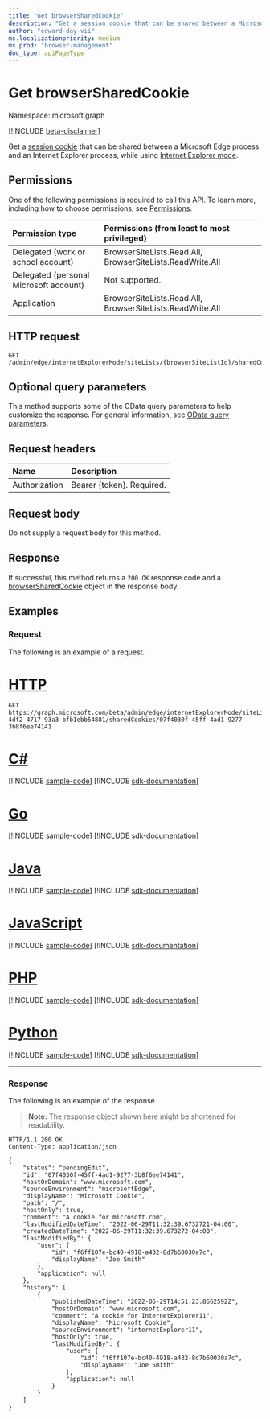```yaml
---
title: "Get browserSharedCookie"
description: "Get a session cookie that can be shared between a Microsoft Edge process and an Internet Explorer process, while using Internet Explorer mode."
author: "edward-day-vii"
ms.localizationpriority: medium
ms.prod: "browser-management"
doc_type: apiPageType
---
```


# Get browserSharedCookie
Namespace: microsoft.graph

[!INCLUDE [beta-disclaimer](../../includes/beta-disclaimer.md)]

Get a [session cookie](../resources/browsersharedcookie.md) that can be shared between a Microsoft Edge process and an Internet Explorer process, while using [Internet Explorer mode](/deployedge/edge-ie-mode).

## Permissions
One of the following permissions is required to call this API. To learn more, including how to choose permissions, see [Permissions](/graph/permissions-reference).

|Permission type|Permissions (from least to most privileged)|
|:---|:---|
|Delegated (work or school account)|BrowserSiteLists.Read.All, BrowserSiteLists.ReadWrite.All|
|Delegated (personal Microsoft account)|Not supported.|
|Application|BrowserSiteLists.Read.All, BrowserSiteLists.ReadWrite.All|

## HTTP request

<!-- {
  "blockType": "ignored"
}
-->
``` http
GET /admin/edge/internetExplorerMode/siteLists/{browserSiteListId}/sharedCookies/{browserSharedCookieId}
```

## Optional query parameters
This method supports some of the OData query parameters to help customize the response. For general information, see [OData query parameters](/graph/query-parameters).

## Request headers
|Name|Description|
|:---|:---|
|Authorization|Bearer {token}. Required.|

## Request body
Do not supply a request body for this method.

## Response

If successful, this method returns a `200 OK` response code and a [browserSharedCookie](../resources/browsersharedcookie.md) object in the response body.

## Examples

### Request
The following is an example of a request.

# [HTTP](#tab/http)
<!-- {
  "blockType": "request",
  "name": "get_browsersharedcookie",
  "sampleKeys": ["147713b8-4df2-4717-93a3-bfb1ebb54881", "07f4030f-45ff-4ad1-9277-3b8f6ee74141"]
}
-->
``` http
GET https://graph.microsoft.com/beta/admin/edge/internetExplorerMode/siteLists/147713b8-4df2-4717-93a3-bfb1ebb54881/sharedCookies/07f4030f-45ff-4ad1-9277-3b8f6ee74141
```

# [C#](#tab/csharp)
[!INCLUDE [sample-code](../includes/snippets/csharp/get-browsersharedcookie-csharp-snippets.md)]
[!INCLUDE [sdk-documentation](../includes/snippets/snippets-sdk-documentation-link.md)]

# [Go](#tab/go)
[!INCLUDE [sample-code](../includes/snippets/go/get-browsersharedcookie-go-snippets.md)]
[!INCLUDE [sdk-documentation](../includes/snippets/snippets-sdk-documentation-link.md)]

# [Java](#tab/java)
[!INCLUDE [sample-code](../includes/snippets/java/get-browsersharedcookie-java-snippets.md)]
[!INCLUDE [sdk-documentation](../includes/snippets/snippets-sdk-documentation-link.md)]

# [JavaScript](#tab/javascript)
[!INCLUDE [sample-code](../includes/snippets/javascript/get-browsersharedcookie-javascript-snippets.md)]
[!INCLUDE [sdk-documentation](../includes/snippets/snippets-sdk-documentation-link.md)]

# [PHP](#tab/php)
[!INCLUDE [sample-code](../includes/snippets/php/get-browsersharedcookie-php-snippets.md)]
[!INCLUDE [sdk-documentation](../includes/snippets/snippets-sdk-documentation-link.md)]

# [Python](#tab/python)
[!INCLUDE [sample-code](../includes/snippets/python/get-browsersharedcookie-python-snippets.md)]
[!INCLUDE [sdk-documentation](../includes/snippets/snippets-sdk-documentation-link.md)]

---

### Response
The following is an example of the response.
>**Note:** The response object shown here might be shortened for readability.
<!-- {
  "blockType": "response",
  "truncated": true,
  "@odata.type": "microsoft.graph.browserSharedCookie"
}
-->
``` http
HTTP/1.1 200 OK
Content-Type: application/json

{
    "status": "pendingEdit",
    "id": "07f4030f-45ff-4ad1-9277-3b8f6ee74141",
    "hostOrDomain": "www.microsoft.com",
    "sourceEnvironment": "microsoftEdge",
    "displayName": "Microsoft Cookie",
    "path": "/",
    "hostOnly": true,
    "comment": "A cookie for microsoft.com",
    "lastModifiedDateTime": "2022-06-29T11:32:39.6732721-04:00",
    "createdDateTime": "2022-06-29T11:32:39.673272-04:00",
    "lastModifiedBy": {
        "user": {
            "id": "f6ff107e-bc40-4918-a432-8d7b60030a7c",
            "displayName": "Joe Smith"
        },
        "application": null
    },
    "history": [
        {
            "publishedDateTime": "2022-06-29T14:51:23.8662592Z",
            "hostOrDomain": "www.microsoft.com",
            "comment": "A cookie for InternetExplorer11",
            "displayName": "Microsoft Cookie",
            "sourceEnvironment": "internetExplorer11",
            "hostOnly": true,
            "lastModifiedBy": {
                "user": {
                    "id": "f6ff107e-bc40-4918-a432-8d7b60030a7c",
                    "displayName": "Joe Smith"
                },
                "application": null
            }
        }
    ]
}
```

